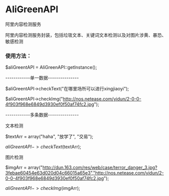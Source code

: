 # AliGreenAPI

阿里内容检测服务

阿里内容检测服务封装，包括垃圾文本、关键词文本检测以及对图片涉黄、暴恐、敏感检测

### 使用方法：

 $aliGreentAPI = AliGreenAPI::getInstance();
 
 ------------单一数据---------------
 
 $aliGreentAPI->checkText("在哪里场所可以进行xingjiaoyi");
 
 $aliGreentAPI->checkImg("http://nos.netease.com/yidun/2-0-0-4f903f968e6849d3930ef0f50af74fc2.jpg");
 
 
  ------------多条数据---------------
  
  文本检测
  
  $textArr = array("haha", "放学了", "交易");
  
  $aliGreentAPI->checkText($textArr);
  
  图片检测
  
  $imgArr = array("http://dun.163.com/res/web/case/terror_danger_3.jpg?3febae60454e63d020d04c66015a65e3","http://nos.netease.com/yidun/2-0-0-4f903f968e6849d3930ef0f50af74fc2.jpg");
  
  $aliGreentAPI->checkImg($imgArr);
 
